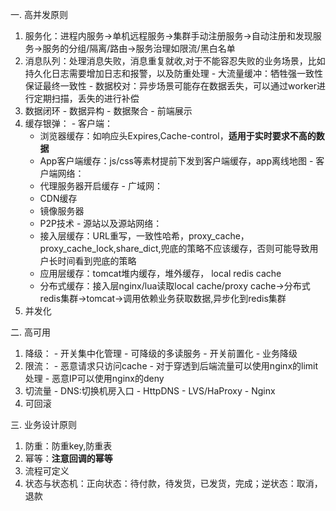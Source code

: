  一. 高并发原则
  1. 服务化：进程内服务->单机远程服务->集群手动注册服务->自动注册和发现服务->服务的分组/隔离/路由->服务治理如限流/黑白名单
  2. 消息队列：处理消息失败，消息重复就收,对于不能容忍失败的业务场景，比如持久化日志需要增加日志和报警，以及防重处理
    - 大流量缓冲：牺牲强一致性保证最终一致性
    - 数据校对：异步场景可能存在数据丢失，可以通过worker进行定期扫描，丢失的进行补偿
  3. 数据闭环
    - 数据异构
    - 数据聚合
    - 前端展示
  4. 缓存银弹：
    - 客户端：
      - 浏览器缓存：如响应头Expires,Cache-control，**适用于实时要求不高的数据**
      - App客户端缓存：js/css等素材提前下发到客户端缓存，app离线地图
    - 客户端网络：
      - 代理服务器开启缓存
    - 广域网：
      - CDN缓存
      - 镜像服务器
      - P2P技术
    - 源站以及源站网络：
      - 接入层缓存：URL重写，一致性哈希，proxy_cache，proxy_cache_lock,share_dict,兜底的策略不应该缓存，否则可能导致用户长时间看到兜底的策略
      - 应用层缓存：tomcat堆内缓存，堆外缓存， local redis cache
      - 分布式缓存：接入层nginx/lua读取local cache/proxy cache->分布式redis集群->tomcat->调用依赖业务获取数据,异步化到redis集群
  5. 并发化

 二. 高可用
  1. 降级：
    - 开关集中化管理
    - 可降级的多读服务
    - 开关前置化
    - 业务降级
  2. 限流：
    - 恶意请求只访问cache
    - 对于穿透到后端流量可以使用nginx的limit处理
    - 恶意IP可以使用nginx的deny
  3. 切流量
    - DNS:切换机房入口
    - HttpDNS
    - LVS/HaProxy
    - Nginx
  4. 可回滚
  
三. 业务设计原则
  1. 防重：防重key,防重表
  2. 幂等：**注意回调的幂等**
  3. 流程可定义
  4. 状态与状态机：正向状态：待付款，待发货，已发货，完成；逆状态：取消，退款
  
